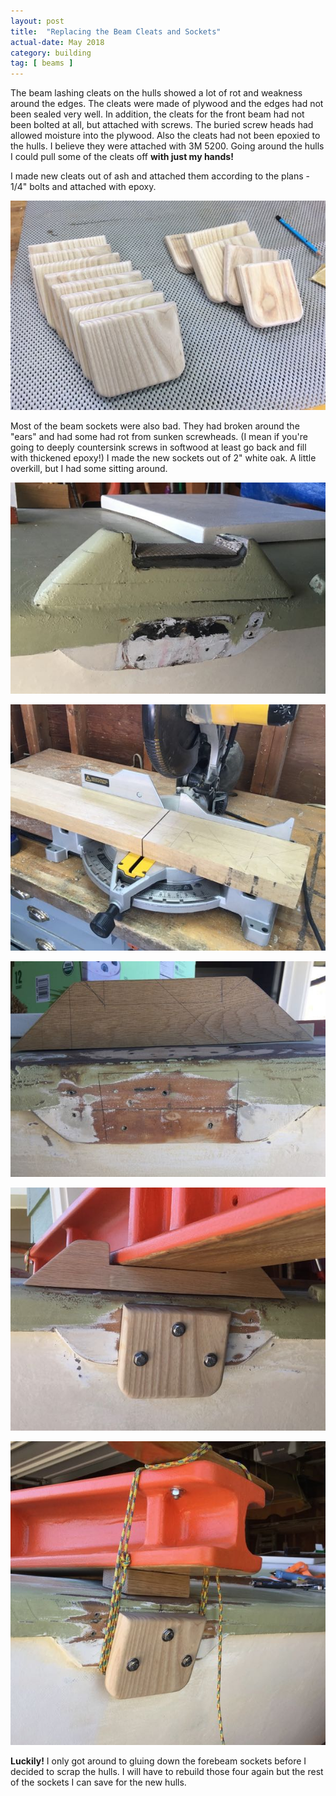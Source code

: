 ```yaml
---
layout: post
title:  "Replacing the Beam Cleats and Sockets"
actual-date: May 2018
category: building
tag: [ beams ]
---
```


The beam lashing cleats on the hulls showed a lot of rot and weakness around the edges. The cleats were made of plywood and the edges had not been sealed very well. In addition, the cleats for the front beam had not been bolted at all, but attached with screws. The buried screw heads had allowed moisture into the plywood. Also the cleats had not been epoxied to the hulls. I believe they were attached with 3M 5200. Going around the hulls I could pull some of the cleats off **with just my hands!**

I made new cleats out of ash and attached them according to the plans - 1/4" bolts and attached with
epoxy.

![Beam Cleats](/assets/images/beam-fittings-ash.jpg)

Most of the beam sockets were also bad. They had broken around the "ears" and had some had rot from sunken screwheads. (I mean if you're going to deeply countersink screws in softwood at least go back and fill with thickened epoxy!) I made the new sockets out of 2" white oak. A little overkill, but I had some sitting around.

![Beam Cleats](/assets/images/beam-fittings-original-socket.jpg)

![Beam Cleats](/assets/images/beam-fittings-oak.jpg)

![Beam Cleats](/assets/images/beam-fittings-socket.jpg)

![Beam Cleats](/assets/images/beam-fittings-complete1.jpg)

![Beam Cleats](/assets/images/beam-fittings-complete2.jpg)

**Luckily!** I only got around to gluing down the forebeam sockets before I decided to scrap the hulls. I will have to rebuild those four again but the rest of the sockets I can save for the new hulls.
